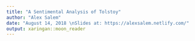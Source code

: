 ```yaml
---
title: "A Sentimental Analysis of Tolstoy"
author: "Alex Salem"
date: "August 14, 2018 \nSlides at: https://alexsalem.netlify.com/"
output: xaringan::moon_reader
---
```

